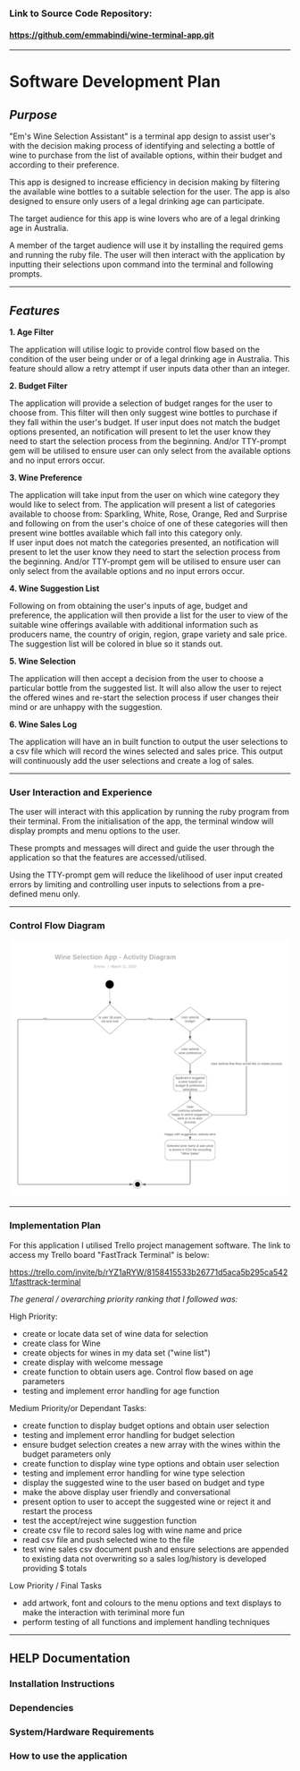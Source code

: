 ### Link to Source Code Repository:

#### https://github.com/emmabindi/wine-terminal-app.git

--- 

# Software Development Plan

## *Purpose*

"Em's Wine Selection Assistant" is a terminal app design to assist user's with the decision making process of identifying and selecting a bottle of wine to purchase from the list of available options, within their budget and according to their preference.

This app is designed to increase efficiency in decision making by filtering the available wine bottles to a suitable selection for the user. The app is also designed to ensure only users of a legal drinking age can participate.

The target audience for this app is wine lovers who are of a legal drinking age in Australia. 

A member of the target audience will use it by installing the required gems and running the ruby file. 
The user will then interact with the application by inputting their selections upon command into the terminal and following prompts.    
    
 --- 

## *Features*

**1. Age Filter**  

The application will utilise logic to provide control flow based on the condition of the user being under or of a legal drinking age in Australia. This feature should allow a retry attempt if user inputs data other than an integer.

**2. Budget Filter**  

The application will provide a selection of budget ranges for the user to choose from. This filter will then only suggest wine bottles to purchase if they fall within the user's budget. If user input does not match the budget options presented, an notification will present to let the user know they need to start the selection process from the beginning. And/or TTY-prompt gem will be utilised to ensure user can only select from the available options and no input errors occur.

**3. Wine Preference**  

The application will take input from the user on which wine category they would like to select from. The application will present a list of categories available to choose from: Sparkling, White, Rose, Orange, Red and Surprise and following on from the user's choice of one of these categories will then present wine bottles available which fall into this category only.   
If user input does not match the categories  presented, an notification will present to let the user know they need to start the selection process from the beginning. And/or TTY-prompt gem will be utilised to ensure user can only select from the available options and no input errors occur.   

**4.  Wine Suggestion List**  

Following on from obtaining the user's inputs of age, budget and preference, the application will then provide a list for the user to view of the suitable wine offerings available with additional information such as producers name, the country of origin, region, grape variety and sale price. The suggestion list will be colored in blue so it stands out.

**5. Wine Selection**  

The application will then accept a decision from the user to choose a particular bottle from the suggested list. It will also allow the user to reject the offered wines and re-start the selection process if user changes their mind or are unhappy with the suggestion. 

**6. Wine Sales Log**  

The application will have an in built function to output the user selections to a csv file which will record the wines selected and sales price. This output will continuously add the user selections and create a log of sales.  


--- 

### User Interaction and Experience 


The user will interact with this application by running the ruby program from their terminal. From the initialisation of the app, the terminal window will display prompts and menu options to the user. 

These prompts and messages will direct and guide the user through the application so that the features are accessed/utilised. 

Using the TTY-prompt gem will reduce the likelihood of user input created errors by limiting and controlling user inputs to selections from a pre-defined menu only. 

---   


### Control Flow Diagram


![Control Flow Diagram - Wine Selection App](Wine_Selection_App_Activity_Diagram.png "Control Flow Diagram")

--- 

### Implementation Plan 

For this application I utilised Trello project management software. 
The link to access my Trello board "FastTrack Terminal" is below:

https://trello.com/invite/b/rYZ1aRYW/8158415533b26771d5aca5b295ca5421/fasttrack-terminal 

*The general / overarching priority ranking that I followed was:*

High Priority: 
 - create or locate data set of wine data for selection
 - create class for Wine 
 - create objects for wines in my data set ("wine list")
 - create display with welcome message
 - create function to obtain users age. Control flow based on age parameters 
 - testing and implement error handling for age function 

Medium Priority/or Dependant Tasks:
- create function to display budget options and obtain user selection
- testing and implement error handling for budget selection 
- ensure budget selection creates a new array with the wines within the budget parameters only
- create function to display wine type options and obtain user selection
- testing and implement error handling for wine type selection 
- display the suggested wine to the user based on budget and type 
- make the above display user friendly and conversational 
- present option to user to accept the suggested wine or reject it and restart the process 
- test the accept/reject wine suggestion function  
- create csv file to record sales log with wine name and price
- read csv file and push selected wine to the file
- test wine sales csv document push and ensure selections are appended to existing data not overwriting so a sales log/history is developed providing $ totals 

Low Priority / Final Tasks
- add artwork, font and colours to the menu options and text displays to make the interaction with teriminal more fun 
- perform testing of all functions and implement handling techniques 

--- 

## HELP Documentation 

### Installation Instructions


### Dependencies 


### System/Hardware Requirements


### How to use the application
